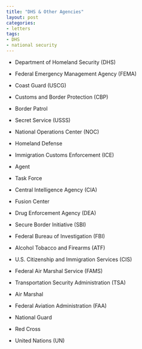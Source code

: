 ```yaml
---
title: "DHS & Other Agencies"
layout: post
categories:
- letters
tags:
- DHS
- national security
---
```


- Department of Homeland Security (DHS)

- Federal Emergency Management Agency (FEMA)

- Coast Guard (USCG)

- Customs and Border Protection (CBP)

- Border Patrol

- Secret Service (USSS)

- National Operations Center (NOC)

- Homeland Defense

- Immigration Customs Enforcement (ICE)

- Agent

- Task Force

- Central Intelligence Agency (CIA)

- Fusion Center

- Drug Enforcement Agency (DEA)

- Secure Border Initiative (SBI)

- Federal Bureau of Investigation (FBI)

- Alcohol Tobacco and Firearms (ATF)

- U.S. Citizenship and Immigration Services (CIS)

- Federal Air Marshal Service (FAMS)

- Transportation Security Administration (TSA)

- Air Marshal

- Federal Aviation Administration (FAA)

- National Guard

- Red Cross

- United Nations (UN)
